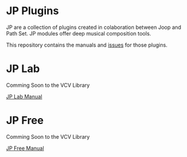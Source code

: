 # JP Plugins
JP are a collection of plugins created in colaboration between Joop and Path Set. JP modules offer deep musical composition tools.

This repository contains the manuals and [issues](https://github.com/patheros/JPManuals/issues) for those plugins.

# JP Lab

Comming Soon to the VCV Library <!-- [JP Lab in VCV Libary](https://library.vcvrack.com/JPLab) -->

[JP Lab Manual](https://github.com/patheros/JPManuals/blob/main/JPLab.pdf)

# JP Free

Comming Soon to the VCV Library <!--[JP Free in Libary Page](https://library.vcvrack.com/JPFree)-->

[JP Free Manual](https://github.com/patheros/JPManuals/blob/main/JPFree.pdf)
